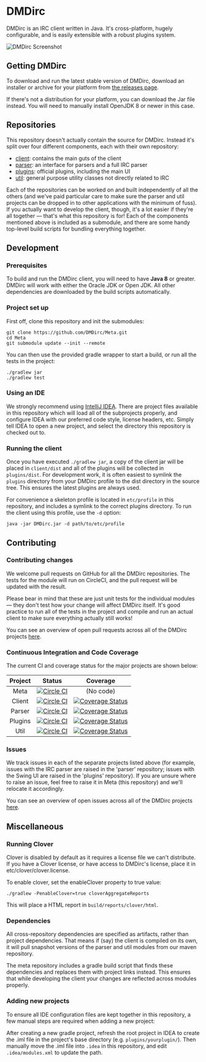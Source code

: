 DMDirc
================================================================================

DMDirc is an IRC client written in Java. It's cross-platform, hugely
configurable, and is easily extensible with a robust plugins system.

![DMDirc Screenshot](etcd/screenshot.png?raw=true)

Getting DMDirc
--------------------------------------------------------------------------------

To download and run the latest stable version of DMDirc, download an installer
or archive for your platform from
[the releases page](https://github.com/DMDirc/DMDirc/releases).

If there's not a distribution for your platform, you can download the Jar file
instead. You will need to manually install OpenJDK 8 or newer in this case.

Repositories
--------------------------------------------------------------------------------

This repository doesn't actually contain the source for DMDirc. Instead it's
split over four different components, each with their own repository:

* [client](https://github.com/DMDirc/DMDirc):
  contains the main guts of the client
* [parser](https://github.com/DMDirc/parser):
  an interface for parsers and a full IRC parser
* [plugins](https://github.com/DMDirc/plugins):
  official plugins, including the main UI
* [util](https://github.com/DMDirc/util):
  general purpose utility classes not directly related to IRC

Each of the repositories can be worked on and built independently of all the
others (and we've paid particular care to make sure the parser and util projects
can be dropped in to other applications with the minimum of fuss).  If you
actually want to develop the client, though, it's a lot easier if they're all
together — that's what this repository is for! Each of the components mentioned
above is included as a submodule, and there are some handy top-level build
scripts for bundling everything together.

Development
--------------------------------------------------------------------------------

### Prerequisites

To build and run the DMDirc client, you will need to have **Java 8** or greater.
DMDirc will work with either the Oracle JDK or Open JDK. All other dependencies
are downloaded by the build scripts automatically.

### Project set up

First off, clone this repository and init the submodules:

    git clone https://github.com/DMDirc/Meta.git
    cd Meta
    git submodule update --init --remote

You can then use the provided gradle wrapper to start a build, or run all the
tests in the project:

    ./gradlew jar
    ./gradlew test

### Using an IDE

We strongly recommend using [IntelliJ IDEA](http://www.jetbrains.com/idea/).
There are project files available in this repository which will load all of the
subprojects properly, and configure IDEA with our preferred code style,
license headers, etc. Simply tell IDEA to open a new project, and select the
directory this repository is checked out to.

### Running the client

Once you have executed `./gradlew jar`, a copy of the client jar will be placed
in `client/dist` and all of the plugins will be collected in `plugins/dist`. For
development work, it is often easiest to symlink the `plugins` directory from
your DMDirc profile to the dist directory in the source tree. This ensures the
latest plugins are always used.

For convenience a skeleton profile is located in `etc/profile` in this
repository, and includes a symlink to the correct plugins directory. To run the
client using this profile, use the `-d` option:

    java -jar DMDirc.jar -d path/to/etc/profile

Contributing
--------------------------------------------------------------------------------

### Contributing changes

We welcome pull requests on GitHub for all the DMDirc repositories. The tests
for the module will run on CircleCI, and the pull request will be updated with
the result.

Please bear in mind that these are just unit tests for the individual modules —
they don't test how your change will affect DMDirc itself. It's good practice
to run all of the tests in the project and compile and run an actual client to
make sure everything actually still works!

You can see an overview of open pull requests across all of the DMDirc projects
[here](https://github.com/pulls?q=is%3Aopen+is%3Apr+user%3Admdirc).

### Continuous Integration and Code Coverage

The current CI and coverage status for the major projects are shown below:

| Project | Status | Coverage |
|:-------:|:------:|:--------:|
| Meta    | [![Circle CI](https://circleci.com/gh/DMDirc/Meta.png?style=badge)](https://circleci.com/gh/DMDirc/Meta) | (No code) |
| Client  | [![Circle CI](https://circleci.com/gh/DMDirc/DMDirc.png?style=badge)](https://circleci.com/gh/DMDirc/DMDirc)  | [![Coverage Status](https://img.shields.io/coveralls/DMDirc/DMDirc.svg)](https://coveralls.io/r/DMDirc/DMDirc?branch=master) |
| Parser  | [![Circle CI](https://circleci.com/gh/DMDirc/Parser.png?style=badge)](https://circleci.com/gh/DMDirc/Parser)  | [![Coverage Status](https://img.shields.io/coveralls/DMDirc/Parser.svg)](https://coveralls.io/r/DMDirc/Parser?branch=master) |
| Plugins | [![Circle CI](https://circleci.com/gh/DMDirc/Plugins.png?style=badge)](https://circleci.com/gh/DMDirc/Plugins) | [![Coverage Status](https://img.shields.io/coveralls/DMDirc/Plugins.svg)](https://coveralls.io/r/DMDirc/Plugins?branch=master) |
| Util    | [![Circle CI](https://circleci.com/gh/DMDirc/Util.png?style=badge)](https://circleci.com/gh/DMDirc/Util) | [![Coverage Status](https://img.shields.io/coveralls/DMDirc/Util.svg)](https://coveralls.io/r/DMDirc/Util?branch=master) |

### Issues

We track issues in each of the separate projects listed above (for example,
issues with the IRC parser are raised in the 'parser' repository; issues
with the Swing UI are raised in the 'plugins' repository). If you are unsure
where to raise an issue, feel free to raise it in Meta (this repository) and
we'll relocate it accordingly.

You can see an overview of open issues across all of the DMDirc projects
[here](https://github.com/issues?q=is%3Aopen+is%3Aissue+user%3Admdirc).

Miscellaneous
--------------------------------------------------------------------------------

### Running Clover

Clover is disabled by default as it requires a license file we can't distribute.
If you have a Clover license, or have access to DMDirc's license, place it in
etc/clover/clover.license.

To enable clover, set the enableClover property to true value:

    ./gradlew -PenableClover=true cloverAggregateReports

This will place a HTML report in `build/reports/clover/html`.

### Dependencies

All cross-repository dependencies are specified as artifacts, rather than
project dependencies. That means if (say) the client is compiled on its own,
it will pull snapshot versions of the parser and util modules from our maven
repository.

The meta repository includes a gradle build script that finds these dependencies
and replaces them with project links instead. This ensures that while developing
the client your changes are reflected across modules properly.

### Adding new projects

To ensure all IDE configuration files are kept together in this repository,
a few manual steps are required when adding a new project:

After creating a new gradle project, refresh the root project in IDEA to create
the .iml file in the project's base directory (e.g. `plugins/yourplugin/`).
Then manually move the .iml file into `.idea` in this repository, and edit
`.idea/modules.xml` to update the path.

